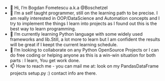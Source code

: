 - 👋 Hi, I’m Bogdan Fometescu a.k.a @Boschetzel
- 👀 I’m  a self taught programmer, still on the learning path to be precise. I am really interested in OOP/DataScience and Automation concepts and I try to implement the things I learn into projects as I found out this is the best way to learn programming.
- 🌱 I’m currently learning Python language with some widely used frameworks and lib.Still, a lot more to learn but I am confident the results will be great if I keept the current learning schedule.
- 💞️ I’m looking to collaborate on any  Python OpenSource Projects or I can do free coding or helping anyone as this is a win-win situation for both parts : I learn, You get work done.
- 📫 How to reach me - you can mail me at:  look on my PandasDataFrame projects setup.py  :) contact info are there.

<!---
Boschetzel/Boschetzel is a ✨ special ✨ repository because its `README.md` (this file) appears on your GitHub profile.
You can click the Preview link to take a look at your changes.
--->
